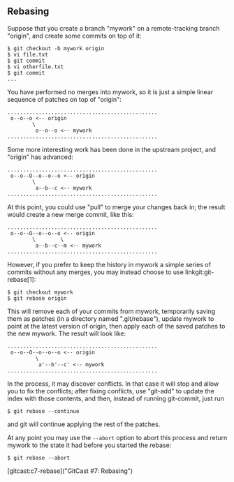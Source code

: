## Rebasing ##

Suppose that you create a branch "mywork" on a remote-tracking branch
"origin", and create some commits on top of it:

    $ git checkout -b mywork origin
    $ vi file.txt
    $ git commit
    $ vi otherfile.txt
    $ git commit
    ...

You have performed no merges into mywork, so it is just a simple linear
sequence of patches on top of "origin":

    ................................................
     o--o--o <-- origin
            \
             o--o--o <-- mywork
    ................................................

Some more interesting work has been done in the upstream project, and
"origin" has advanced:

    ................................................
     o--o--O--o--o--o <-- origin
            \
             a--b--c <-- mywork
    ................................................

At this point, you could use "pull" to merge your changes back in;
the result would create a new merge commit, like this:

    ................................................
     o--o--O--o--o--o <-- origin
            \        \
             a--b--c--m <-- mywork
    ................................................

However, if you prefer to keep the history in mywork a simple series of
commits without any merges, you may instead choose to use
linkgit:git-rebase[1]:

    $ git checkout mywork
    $ git rebase origin

This will remove each of your commits from mywork, temporarily saving
them as patches (in a directory named ".git/rebase"), update mywork to
point at the latest version of origin, then apply each of the saved
patches to the new mywork.  The result will look like:

    ................................................
     o--o--O--o--o--o <-- origin
    		 \
    		  a'--b'--c' <-- mywork
    ................................................

In the process, it may discover conflicts.  In that case it will stop
and allow you to fix the conflicts; after fixing conflicts, use "git-add"
to update the index with those contents, and then, instead of
running git-commit, just run

    $ git rebase --continue

and git will continue applying the rest of the patches.

At any point you may use the `--abort` option to abort this process and
return mywork to the state it had before you started the rebase:

    $ git rebase --abort


[gitcast:c7-rebase]("GitCast #7: Rebasing")
